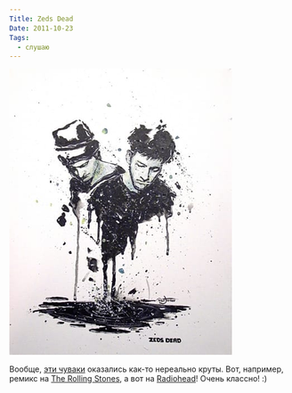 ```yaml
---
Title: Zeds Dead
Date: 2011-10-23
Tags:
  - слушаю
---
```


![zeds_dead.jpg](images/zeds_dead.jpg)

Вообще, [эти чуваки][1] оказались как-то нереально круты. Вот, например, ремикс на [The Rolling Stones][2], а вот на [Radiohead][3]! Очень классно! :)

[1]: http://en.wikipedia.org/wiki/Zeds_Dead
[2]: http://soundcloud.com/zedsdead/gimmie-shelter-zeds-dead-remix
[3]: http://soundcloud.com/zedsdead/radiohead-pyramid-song-zeds-dead-illuminati-remix-1